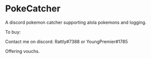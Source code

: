 # PokeCatcher

A discord pokemon catcher supporting alola pokemons and logging.

To buy:

Contact me on discord: Rattly#7388 or YoungPremier#1785

Offering vouchs.
